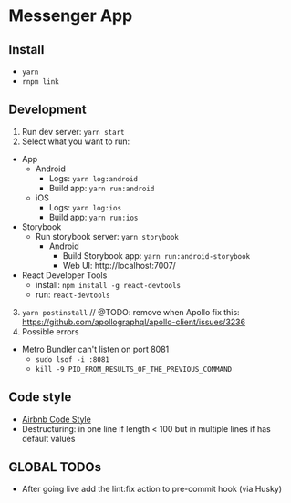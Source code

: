 # Messenger App

## Install
- `yarn`
- `rnpm link`

## Development
1) Run dev server: `yarn start`
2) Select what you want to run:
  - App
    - Android
      - Logs: `yarn log:android`
      - Build app: `yarn run:android`
    - iOS
      - Logs: `yarn log:ios`
      - Build app: `yarn run:ios`
  - Storybook
    - Run storybook server: `yarn storybook`
      - Android
        - Build Storybook app: `yarn run:android-storybook`
        - Web UI: http://localhost:7007/
  - React Developer Tools
    - install: `npm install -g react-devtools`
    - run: `react-devtools`
3) `yarn postinstall` // @TODO: remove when Apollo fix this: https://github.com/apollographql/apollo-client/issues/3236
4) Possible errors
  - Metro Bundler can't listen on port 8081
    - `sudo lsof -i :8081`
    - `kill -9 PID_FROM_RESULTS_OF_THE_PREVIOUS_COMMAND`

## Code style
- [Airbnb Code Style](https://github.com/airbnb/javascript)
- Destructuring: in one line if length < 100 but in multiple lines if has default values

## GLOBAL TODOs
- After going live add the lint:fix action to pre-commit hook (via Husky)
